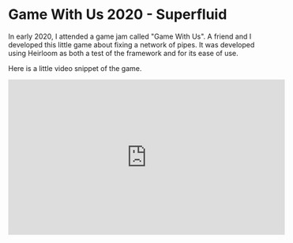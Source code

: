 # Game With Us 2020 - Superfluid

In early 2020, I attended a game jam called "Game With Us". A friend and I developed this little game about fixing a network of pipes. It was developed using Heirloom as both a test of the framework and for its ease of use.

Here is a little video snippet of the game.

<iframe width="560" height="315" src="https://www.youtube.com/embed/aG_bmil0cTg" frameborder="0" allow="accelerometer; autoplay; encrypted-media; gyroscope; picture-in-picture" allowfullscreen></iframe>